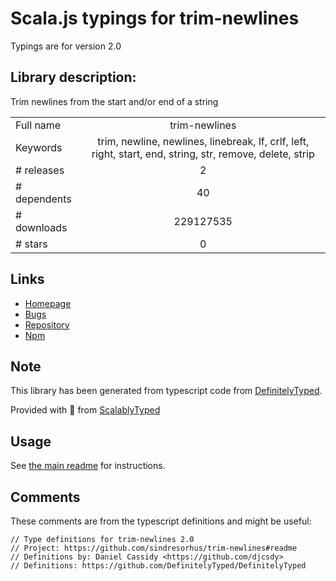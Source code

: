
# Scala.js typings for trim-newlines

Typings are for version 2.0

## Library description:
Trim newlines from the start and/or end of a string

|                    |                 |
| ------------------ | :-------------: |
| Full name          | trim-newlines |
| Keywords           | trim, newline, newlines, linebreak, lf, crlf, left, right, start, end, string, str, remove, delete, strip |
| # releases         | 2 |
| # dependents       | 40 |
| # downloads        | 229127535 |
| # stars            | 0 |

## Links
- [Homepage](https://github.com/sindresorhus/trim-newlines#readme)
- [Bugs](https://github.com/sindresorhus/trim-newlines/issues)
- [Repository](https://github.com/sindresorhus/trim-newlines)
- [Npm](https://www.npmjs.com/package/trim-newlines)
    


## Note
This library has been generated from typescript code from [DefinitelyTyped](https://definitelytyped.org).

Provided with :purple_heart: from [ScalablyTyped](https://github.com/oyvindberg/ScalablyTyped)

## Usage
See [the main readme](../../readme.md) for instructions.

## Comments

These comments are from the typescript definitions and might be useful:
```
// Type definitions for trim-newlines 2.0
// Project: https://github.com/sindresorhus/trim-newlines#readme
// Definitions by: Daniel Cassidy <https://github.com/djcsdy>
// Definitions: https://github.com/DefinitelyTyped/DefinitelyTyped

```

